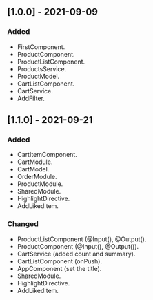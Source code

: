 ## [1.0.0] - 2021-09-09
### Added

- FirstComponent.
- ProductComponent.
- ProductListComponent.
- ProductsService.
- ProductModel.
- CartListComponent.
- CartService.
- AddFilter.
## [1.1.0] - 2021-09-21
### Added

- CartItemComponent.
- CartModule.
- CartModel.
- OrderModule.
- ProductModule.
- SharedModule.
- HighlightDirective.
- AddLikedItem.
### Changed

- ProductListComponent (@Input(), @Output().
- ProductComponent (@Input(), @Output()).
- CartService (added count and summary).
- CartListComponent (onPush).
- AppComponent (set the title).
- SharedModule.
- HighlightDirective.
- AddLikedItem.